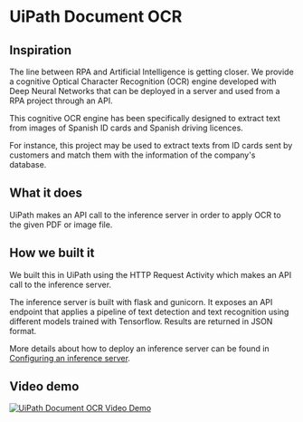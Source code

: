 # UiPath Document OCR
## Inspiration
The line between RPA and Artificial Intelligence is getting closer. We provide a cognitive Optical Character Recognition (OCR) engine developed with Deep Neural Networks that can be deployed in a server and used from a RPA project through an API.

This cognitive OCR engine has been specifically designed to extract text from images of Spanish ID cards and Spanish driving licences.

For instance, this project may be used to extract texts from ID cards sent by customers and match them with the information of the company's database.

## What it does
UiPath makes an API call to the inference server in order to apply OCR to the given PDF or image file.

## How we built it
We built this in UiPath using the HTTP Request Activity which makes an API call to the inference server.  

The inference server is built with flask and gunicorn. It exposes an API endpoint that applies a pipeline of text detection and text recognition using different models trained with Tensorflow. Results are returned in JSON format.

More details about how to deploy an inference server can be found in [Configuring an inference server](https://github.com/mccm-innovations/UiPath_Document_OCR/tree/master/inference_server).

## Video demo
[![UiPath Document OCR Video Demo](https://img.youtube.com/vi/gFfVApTNiqI/0.jpg)](https://www.youtube.com/watch?v=gFfVApTNiqI "UiPath Document OCR Video Demo")
